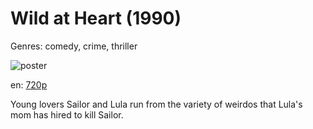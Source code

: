 # Wild at Heart (1990)

Genres: comedy, crime, thriller

![poster](http://image.tmdb.org/t/p/w500/d4fbQjSSBd4FPyAROln1skafChr.jpg)

en:
  [720p](magnet:?xt=urn:btih:366AE92A245034C1AB8D941C3E0C9CD65C9C40F7&tr=udp://glotorrents.pw:6969/announce&tr=udp://tracker.opentrackr.org:1337/announce&tr=udp://torrent.gresille.org:80/announce&tr=udp://tracker.openbittorrent.com:80&tr=udp://tracker.coppersurfer.tk:6969&tr=udp://tracker.leechers-paradise.org:6969&tr=udp://p4p.arenabg.ch:1337&tr=udp://tracker.internetwarriors.net:1337)
  


Young lovers Sailor and Lula run from the variety of weirdos that Lula's mom has hired to kill Sailor.
